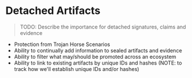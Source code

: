 # Detached Artifacts

> TODO: Describe the importance for detached signatures, claims and evidence

- Protection from Trojan Horse Scenarios
- Ability to continually add information to sealed artifacts and evidence
- Ability to filter what may/should be promoted across an ecosystem
- Ability to link to existing artifacts by unique IDs and hashes (NOTE: to track how we'll establish unique IDs and/or hashes)